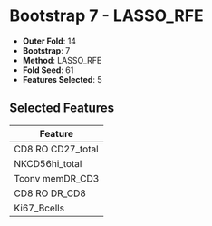 # Bootstrap 7 - LASSO_RFE

- **Outer Fold**: 14
- **Bootstrap**: 7
- **Method**: LASSO_RFE
- **Fold Seed**: 61
- **Features Selected**: 5

## Selected Features

| Feature |
|---------|
| CD8 RO CD27_total |
| NKCD56hi_total |
| Tconv memDR_CD3 |
| CD8 RO DR_CD8 |
| Ki67_Bcells |
